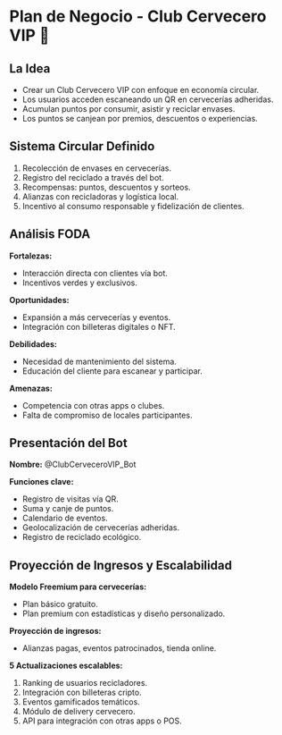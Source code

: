 
# Plan de Negocio - Club Cervecero VIP 🍺

## La Idea
- Crear un Club Cervecero VIP con enfoque en economía circular.
- Los usuarios acceden escaneando un QR en cervecerías adheridas.
- Acumulan puntos por consumir, asistir y reciclar envases.
- Los puntos se canjean por premios, descuentos o experiencias.

## Sistema Circular Definido
1. Recolección de envases en cervecerías.
2. Registro del reciclado a través del bot.
3. Recompensas: puntos, descuentos y sorteos.
4. Alianzas con recicladoras y logística local.
5. Incentivo al consumo responsable y fidelización de clientes.

## Análisis FODA
**Fortalezas:**
- Interacción directa con clientes vía bot.
- Incentivos verdes y exclusivos.

**Oportunidades:**
- Expansión a más cervecerías y eventos.
- Integración con billeteras digitales o NFT.

**Debilidades:**
- Necesidad de mantenimiento del sistema.
- Educación del cliente para escanear y participar.

**Amenazas:**
- Competencia con otras apps o clubes.
- Falta de compromiso de locales participantes.

## Presentación del Bot
**Nombre:** @ClubCerveceroVIP_Bot

**Funciones clave:**
- Registro de visitas vía QR.
- Suma y canje de puntos.
- Calendario de eventos.
- Geolocalización de cervecerías adheridas.
- Registro de reciclado ecológico.

## Proyección de Ingresos y Escalabilidad
**Modelo Freemium para cervecerías:**
- Plan básico gratuito.
- Plan premium con estadísticas y diseño personalizado.

**Proyección de ingresos:**
- Alianzas pagas, eventos patrocinados, tienda online.

**5 Actualizaciones escalables:**
1. Ranking de usuarios recicladores.
2. Integración con billeteras cripto.
3. Eventos gamificados temáticos.
4. Módulo de delivery cervecero.
5. API para integración con otras apps o POS.
